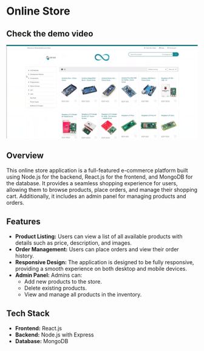 # Online Store

## Check the demo video

[![Watch the video](https://raw.githubusercontent.com/ShadyNabil8/Store-React.js-Node.js/main/demo.png)](https://raw.githubusercontent.com/ShadyNabil8/Store-React.js-Node.js/main/demo.mp4)


## Overview

This online store application is a full-featured e-commerce platform built using Node.js for the backend, React.js for the frontend, and MongoDB for the database. It provides a seamless shopping experience for users, allowing them to browse products, place orders, and manage their shopping cart. Additionally, it includes an admin panel for managing products and orders.

## Features

- **Product Listing:** Users can view a list of all available products with details such as price, description, and images.
- **Order Management:** Users can place orders and view their order history.
- **Responsive Design:** The application is designed to be fully responsive, providing a smooth experience on both desktop and mobile devices.
- **Admin Panel:** Admins can:
  - Add new products to the store.
  - Delete existing products.
  - View and manage all products in the inventory.

## Tech Stack

- **Frontend:** React.js
- **Backend:** Node.js with Express
- **Database:** MongoDB
